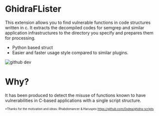 # GhidraFLister

This extension allows you to find vulnerable functions in code structures written in c. It extracts the decompiled codes for semgrep and similar application infrastructures to the directory you specify and prepares them for processing. 

* Python based struct 
* Easier and faster usage style compared to similar plugins.

![github dev](https://i.ibb.co/pJwP32b/imgonline-com-ua-twotoone-t-YVkk-Oo2m70m-QZW.jpg)

# Why?
It has been produced to detect the misuse of functions known to have vulnerabilities in C-based applications with a single script structure.


<sup><sub>*Thanks for the motivation and ideas:
Rhabdomancer & Haruspex
https://github.com/0xdea/ghidra-scripts</sup></sub>

